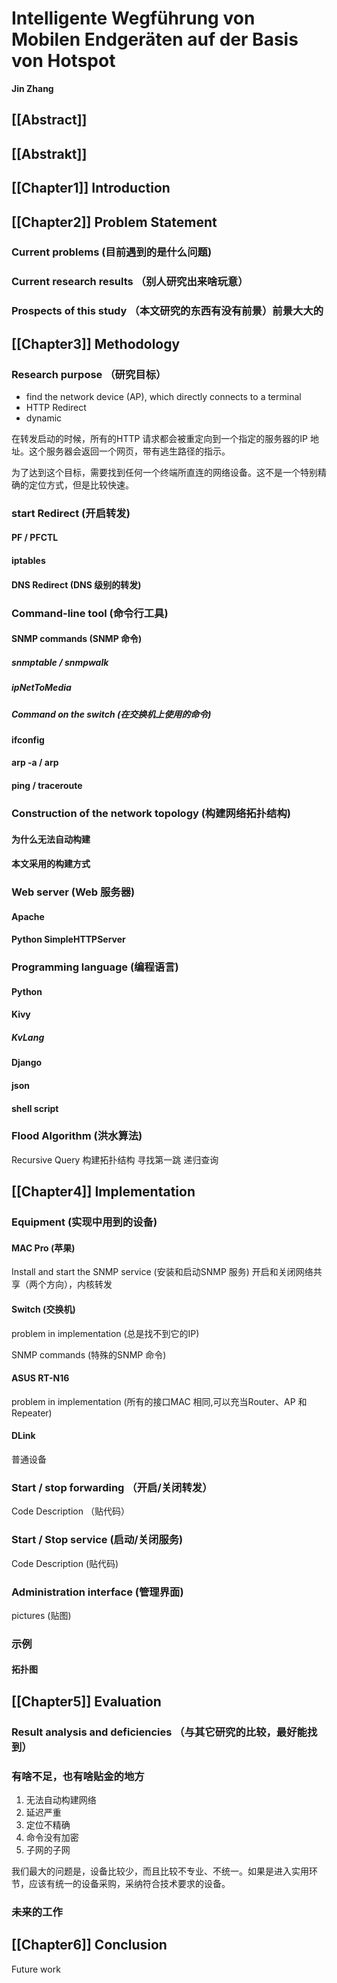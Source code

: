 # Intelligente Wegführung von Mobilen Endgeräten auf der Basis von Hotspot
**Jin Zhang**

## [[Abstract]]
## [[Abstrakt]]
## [[Chapter1]] Introduction

## [[Chapter2]] Problem Statement
### Current problems            (目前遇到的是什么问题)
### Current research results   （别人研究出来啥玩意）
### Prospects of this study    （本文研究的东西有没有前景）前景大大的

## [[Chapter3]] Methodology

### Research purpose          （研究目标）
* find the network device (AP), which directly connects to a terminal
* HTTP Redirect
* dynamic

在转发启动的时候，所有的HTTP 请求都会被重定向到一个指定的服务器的IP 地址。这个服务器会返回一个网页，带有逃生路径的指示。

为了达到这个目标，需要找到任何一个终端所直连的网络设备。这不是一个特别精确的定位方式，但是比较快速。

### start Redirect               (开启转发)

#### PF / PFCTL

#### iptables

#### DNS Redirect                (DNS 级别的转发)

### Command-line tool            (命令行工具)

#### SNMP commands               (SNMP 命令)
##### snmptable / snmpwalk
##### ipNetToMedia
##### Command on the switch       (在交换机上使用的命令)

#### ifconfig
#### arp -a / arp
#### ping / traceroute

### Construction of the network topology   (构建网络拓扑结构)
####    为什么无法自动构建
####    本文采用的构建方式

### Web server                             (Web 服务器)
#### Apache
#### Python SimpleHTTPServer

### Programming language                  (编程语言)
#### Python
#### Kivy
##### KvLang
#### Django
#### json
#### shell script

### Flood Algorithm          (洪水算法)
Recursive Query
构建拓扑结构
寻找第一跳
递归查询

## [[Chapter4]] Implementation

### Equipment              (实现中用到的设备)
#### MAC Pro               (苹果)
Install and start the SNMP service       (安装和启动SNMP 服务)
开启和关闭网络共享（两个方向），内核转发

#### Switch                  (交换机)
problem in implementation    (总是找不到它的IP)

SNMP commands               (特殊的SNMP 命令)

#### ASUS RT-N16
problem in implementation   (所有的接口MAC 相同,可以充当Router、AP 和Repeater)

#### DLink
普通设备

### Start / stop  forwarding （开启/关闭转发）
Code Description  （贴代码）

### Start / Stop service      (启动/关闭服务)
Code Description              (贴代码)

### Administration interface    (管理界面)
pictures                        (贴图)

### 示例
#### 拓扑图

## [[Chapter5]] Evaluation
### Result analysis and deficiencies    （与其它研究的比较，最好能找到）

### 有啥不足，也有啥贴金的地方
1. 无法自动构建网络
2. 延迟严重
3. 定位不精确
4. 命令没有加密
5. 子网的子网

我们最大的问题是，设备比较少，而且比较不专业、不统一。如果是进入实用环节，应该有统一的设备采购，采纳符合技术要求的设备。

### 未来的工作

## [[Chapter6]] Conclusion
Future work
